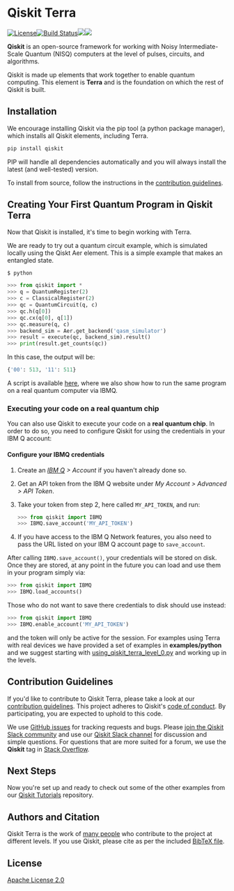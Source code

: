 # Qiskit Terra

[![License](https://img.shields.io/github/license/Qiskit/qiskit-terra.svg?style=popout-square)](https://opensource.org/licenses/Apache-2.0)[![Build Status](https://img.shields.io/travis/Qiskit/qiskit-terra/master.svg?style=popout-square)](https://travis-ci.org/Qiskit/qiskit-terra)[![](https://img.shields.io/github/release/Qiskit/qiskit-terra.svg?style=popout-square)](https://github.com/Qiskit/qiskit-terra/releases)[![](https://img.shields.io/pypi/dm/qiskit-terra.svg?style=popout-square)](https://pypi.org/project/qiskit-terra/)

**Qiskit** is an open-source framework for working with Noisy Intermediate-Scale Quantum (NISQ) computers at the level of pulses, circuits, and algorithms.

Qiskit is made up elements that work together to enable quantum computing. This element is **Terra** and is the foundation on which the rest of Qiskit is built.

## Installation

We encourage installing Qiskit via the pip tool (a python package manager), which installs all Qiskit elements, including Terra.

```bash
pip install qiskit
```

PIP will handle all dependencies automatically and you will always install the latest (and well-tested) version.

To install from source, follow the instructions in the [contribution guidelines](.github/CONTRIBUTING.rst).

## Creating Your First Quantum Program in Qiskit Terra

Now that Qiskit is installed, it's time to begin working with Terra.

We are ready to try out a quantum circuit example, which is simulated locally using 
the Qiskt Aer element. This is a simple example that makes an entangled state.

```
$ python
```

```python
>>> from qiskit import *
>>> q = QuantumRegister(2)
>>> c = ClassicalRegister(2)
>>> qc = QuantumCircuit(q, c)
>>> qc.h(q[0])
>>> qc.cx(q[0], q[1])
>>> qc.measure(q, c)
>>> backend_sim = Aer.get_backend('qasm_simulator')
>>> result = execute(qc, backend_sim).result()
>>> print(result.get_counts(qc))
```

In this case, the output will be:

```python
{'00': 513, '11': 511}
```

A script is available [here](examples/python/hello_quantum.py), where we also show how to
run the same program on a real quantum computer via IBMQ.  

### Executing your code on a real quantum chip

You can also use Qiskit to execute your code on a
**real quantum chip**.
In order to do so, you need to configure Qiskit for using the credentials in
your IBM Q account:

#### Configure your IBMQ credentials

1. Create an _[IBM Q](https://quantumexperience.ng.bluemix.net) > Account_ if you haven't already done so.

2. Get an API token from the IBM Q website under _My Account > Advanced > API Token_. 

3. Take your token from step 2, here called `MY_API_TOKEN`, and run:

   ```python
   >>> from qiskit import IBMQ
   >>> IBMQ.save_account('MY_API_TOKEN')
    ```

4. If you have access to the IBM Q Network features, you also need to pass the
   URL listed on your IBM Q account page to `save_account`.

After calling `IBMQ.save_account()`, your credentials will be stored on disk.
Once they are stored, at any point in the future you can load and use them
in your program simply via:

```python
>>> from qiskit import IBMQ
>>> IBMQ.load_accounts()
```

Those who do not want to save there credentials to disk should use instead:

```python
>>> from qiskit import IBMQ
>>> IBMQ.enable_account('MY_API_TOKEN')
``` 

and the token will only be active for the session. For examples using Terra with real 
devices we have provided a set of examples in **examples/python** and we suggest starting with [using_qiskit_terra_level_0.py](examples/python/using_qiskit_terra_level_0.py) and working up in 
the levels.

## Contribution Guidelines

If you'd like to contribute to Qiskit Terra, please take a look at our
[contribution guidelines](.github/CONTRIBUTING.rst). This project adheres to Qiskit's [code of conduct](.github/CODE_OF_CONDUCT.rst). By participating, you are expected to uphold to this code.

We use [GitHub issues](https://github.com/Qiskit/qiskit-terra/issues) for tracking requests and bugs. Please
[join the Qiskit Slack community](https://join.slack.com/t/qiskit/shared_invite/enQtNDc2NjUzMjE4Mzc0LTMwZmE0YTM4ZThiNGJmODkzN2Y2NTNlMDIwYWNjYzA2ZmM1YTRlZGQ3OGM0NjcwMjZkZGE0MTA4MGQ1ZTVmYzk)
and use our [Qiskit Slack channel](https://qiskit.slack.com) for discussion and simple questions.
For questions that are more suited for a forum, we use the **Qiskit** tag in [Stack Overflow](https://stackoverflow.com/questions/tagged/qiskit).

## Next Steps

Now you're set up and ready to check out some of the other examples from our
[Qiskit Tutorials](https://github.com/Qiskit/qiskit-tutorials) repository.

## Authors and Citation

Qiskit Terra is the work of [many people](https://github.com/Qiskit/qiskit-terra/graphs/contributors) who contribute
to the project at different levels. If you use Qiskit, please cite as per the included [BibTeX file](https://github.com/Qiskit/qiskit/blob/master/Qiskit.bib).

## License

[Apache License 2.0](LICENSE.txt)
